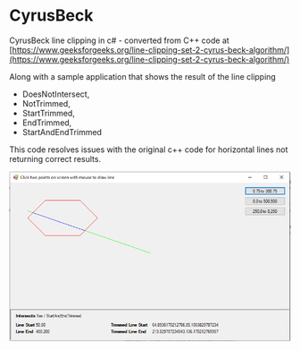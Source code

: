 # CyrusBeck
CyrusBeck line clipping in c# - converted from C++ code at [https://www.geeksforgeeks.org/line-clipping-set-2-cyrus-beck-algorithm/](https://www.geeksforgeeks.org/line-clipping-set-2-cyrus-beck-algorithm/)

Along with a sample application that shows the result of the line clipping

* DoesNotIntersect,
* NotTrimmed,
* StartTrimmed,
* EndTrimmed,
* StartAndEndTrimmed

This code resolves issues with the original c++ code for horizontal lines not returning correct results.

![Example screen shot](/ScreenShot.PNG)
